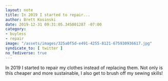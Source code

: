 ```yaml
---
layout: note
title: In 2019 I started to repair...
author: Brett Kosinski
date: 2019-12-31 09:31:05.345001287 -07:00
category:
- buyless
- repair
image: "/assets/images/325a0f5d-e491-4255-8121-675930936617.jpg"
syndicate_to: [ twitter ]
no_fediverse: true
---
```

In 2019 I started to repair my clothes instead of replacing them. Not only is this cheaper and more sustainable, I also get to brush off my sewing skills!
